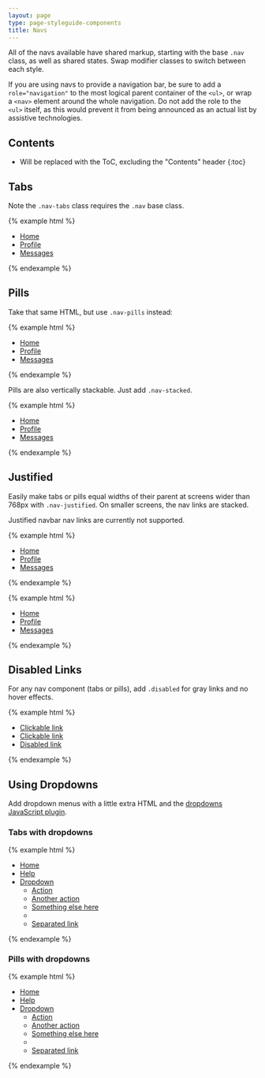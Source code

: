 ```yaml
---
layout: page
type: page-styleguide-components
title: Navs
---
```


All of the navs available have shared markup, starting with the base `.nav` class, as well as shared states. Swap modifier classes to switch between each style.

If you are using navs to provide a navigation bar, be sure to add a `role="navigation"` to the most logical parent container of the `<ul>`, or wrap a `<nav>` element around the whole navigation. Do not add the role to the `<ul>` itself, as this would prevent it from being announced as an actual list by assistive technologies.

## Contents

* Will be replaced with the ToC, excluding the "Contents" header
{:toc}

## Tabs
Note the `.nav-tabs` class requires the `.nav` base class.

{% example html %}
<ul class="nav  nav-tabs">
  <li role="presentation" class="active"><a href="#">Home</a></li>
  <li role="presentation"><a href="#">Profile</a></li>
  <li role="presentation"><a href="#">Messages</a></li>
</ul>
{% endexample %}


## Pills
Take that same HTML, but use `.nav-pills` instead:

{% example html %}
<ul class="nav  nav-pills">
  <li role="presentation" class="active"><a href="#">Home</a></li>
  <li role="presentation"><a href="#">Profile</a></li>
  <li role="presentation"><a href="#">Messages</a></li>
</ul>
{% endexample %}

Pills are also vertically stackable. Just add `.nav-stacked`.

{% example html %}
<ul class="nav  nav-pills  nav-stacked">
  <li role="presentation" class="active"><a href="#">Home</a></li>
  <li role="presentation"><a href="#">Profile</a></li>
  <li role="presentation"><a href="#">Messages</a></li>
</ul>
{% endexample %}

## Justified

Easily make tabs or pills equal widths of their parent at screens wider than 768px with `.nav-justified`. On smaller screens, the nav links are stacked.

Justified navbar nav links are currently not supported.

{% example html %}
<ul class="nav  nav-pills  nav-justified">
  <li role="presentation" class="active"><a href="#">Home</a></li>
  <li role="presentation"><a href="#">Profile</a></li>
  <li role="presentation"><a href="#">Messages</a></li>
</ul>
{% endexample %}

{% example html %}
<ul class="nav  nav-tabs  nav-justified">
  <li role="presentation" class="active"><a href="#">Home</a></li>
  <li role="presentation"><a href="#">Profile</a></li>
  <li role="presentation"><a href="#">Messages</a></li>
</ul>
{% endexample %}


## Disabled Links

For any nav component (tabs or pills), add `.disabled` for gray links and no hover effects.

{% example html %}
<ul class="nav  nav-pills">
    <li role="presentation"><a href="#">Clickable link</a></li>
    <li role="presentation"><a href="#">Clickable link</a></li>
    <li role="presentation" class="disabled"><a href="#">Disabled link</a></li>
</ul>
{% endexample %}


## Using Dropdowns

Add dropdown menus with a little extra HTML and the <a href="http://getbootstrap.com/javascript/#dropdowns">dropdowns JavaScript plugin</a>.


### Tabs with dropdowns

{% example html %}
<ul class="nav nav-tabs">
  <li role="presentation" class="active"><a href="#">Home</a></li>
  <li role="presentation"><a href="#">Help</a></li>
  <li role="presentation" class="dropdown">
    <a class="dropdown-toggle" data-toggle="dropdown" href="#" role="button" aria-expanded="false">
      Dropdown <span class="caret"></span>
    </a>
    <ul class="dropdown-menu" role="menu">
      <li><a href="#">Action</a></li>
      <li><a href="#">Another action</a></li>
      <li><a href="#">Something else here</a></li>
      <li class="divider"></li>
      <li><a href="#">Separated link</a></li>
    </ul>
  </li>
</ul>
{% endexample %}


### Pills with dropdowns

{% example html %}
<ul class="nav nav-pills">
  <li role="presentation" class="active"><a href="#">Home</a></li>
  <li role="presentation"><a href="#">Help</a></li>
  <li role="presentation" class="dropdown">
    <a class="dropdown-toggle" data-toggle="dropdown" href="#" role="button" aria-expanded="false">
      Dropdown <span class="caret"></span>
    </a>
    <ul class="dropdown-menu" role="menu">
      <li><a href="#">Action</a></li>
      <li><a href="#">Another action</a></li>
      <li><a href="#">Something else here</a></li>
      <li class="divider"></li>
      <li><a href="#">Separated link</a></li>
    </ul>
  </li>
</ul>
{% endexample %}

